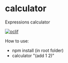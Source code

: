 calculator
==========

Expressions calculator

[![oclif](https://img.shields.io/badge/cli-oclif-brightgreen.svg)](https://oclif.io)

   
How to use:
- npm install (in root folder)
- calculator "(add 1 2)"
